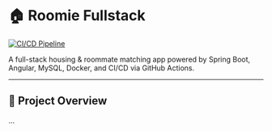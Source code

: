 # 🏠 Roomie Fullstack

[![CI/CD Pipeline](https://github.com/Kriaa89/roomie-fullstack/actions/workflows/ci-cd.yml/badge.svg)](https://github.com/Kriaa89/roomie-fullstack/actions/workflows/ci-cd.yml)

A full-stack housing & roommate matching app powered by Spring Boot, Angular, MySQL, Docker, and CI/CD via GitHub Actions.

---

## 🧭 Project Overview
...
